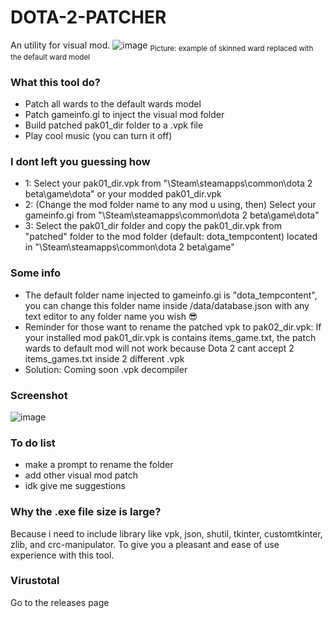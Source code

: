 # DOTA-2-PATCHER
An utility for visual mod.
![image](https://user-images.githubusercontent.com/69560119/221514692-29190c80-fac9-4592-9cd6-52fc5b0949e8.png)
<sub>Picture: example of skinned ward replaced with the default ward model</sub>

### What this tool do?
- Patch all wards to the default wards model
- Patch gameinfo.gi to inject the visual mod folder
- Build patched pak01_dir folder to a .vpk file
- Play cool music (you can turn it off)

### I dont left you guessing how
- 1: Select your pak01_dir.vpk from "\Steam\steamapps\common\dota 2 beta\game\dota" or your modded pak01_dir.vpk
- 2: (Change the mod folder name to any mod u using, then) Select your gameinfo.gi from "\Steam\steamapps\common\dota 2 beta\game\dota"
- 3: Select the pak01_dir folder and copy the pak01_dir.vpk from "patched" folder to the mod folder (default: dota_tempcontent) located in "\Steam\steamapps\common\dota 2 beta\game"

### Some info
- The default folder name injected to gameinfo.gi is "dota_tempcontent", you can change this folder name inside /data/database.json with any text editor to any folder name you wish 😎
- Reminder for those want to rename the patched vpk to pak02_dir.vpk: If your installed mod pak01_dir.vpk is contains items_game.txt, the patch wards to default mod will not work because Dota 2 cant accept 2 items_games.txt inside 2 different .vpk
- Solution: Coming soon .vpk decompiler

### Screenshot
![image](https://user-images.githubusercontent.com/69560119/221392381-ddff5080-9436-4db9-93a0-43600e6300e4.png)

### To do list
- make a prompt to rename the folder
- add other visual mod patch
- idk give me suggestions

### Why the .exe file size is large?
Because i need to include library like vpk, json, shutil, tkinter, customtkinter, zlib, and crc-manipulator. To give you a pleasant and ease of use experience with this tool.

### Virustotal
Go to the releases page
